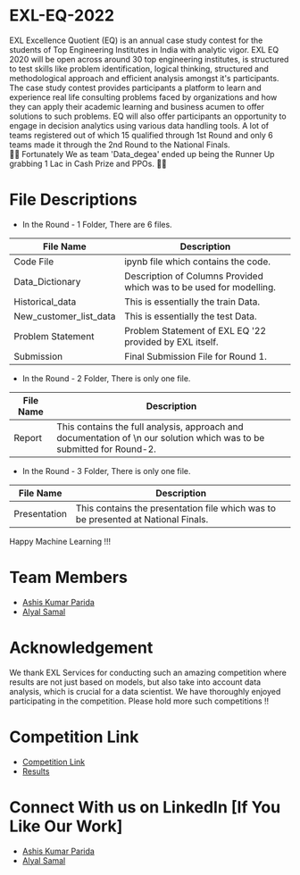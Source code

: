# EXL-EQ-2022
EXL Excellence Quotient (EQ) is an annual case study contest for the students of Top Engineering Institutes in India with analytic vigor.
EXL EQ 2020 will be open across around 30 top engineering institutes, is structured to test skills like problem identification, logical thinking, structured and methodological approach and efficient analysis amongst it's participants. The case study contest provides participants a platform to learn and experience real life consulting problems faced by organizations and how they can apply their academic learning and business acumen to offer solutions to such problems. EQ will also offer participants an opportunity to engage in decision analytics using various data handling tools. A lot of teams registered out of which 15 qualified through 1st Round and only 6 teams made it through the 2nd Round to the National Finals.  
🎉🎉 Fortunately We as team 'Data_degea' ended up being the Runner Up grabbing 1 Lac in Cash Prize and PPOs. 🎉🎉

# File Descriptions
* In the Round - 1 Folder, There are 6 files.

File Name  | Description
------------- | -------------
Code File  | ipynb file which contains the code.
Data_Dictionary  | Description of Columns Provided which was to be used for modelling.
Historical_data  | This is essentially the train Data.
New_customer_list_data  | This is essentially the test Data.
Problem Statement  | Problem Statement of EXL EQ '22 provided by EXL itself.
Submission  | Final Submission File for Round 1.

* In the Round - 2 Folder, There is only one file.

File Name  | Description
------------- | -------------
Report  | This contains the full analysis, approach and documentation of \n our solution which was to be submitted for Round-2.

* In the Round - 3 Folder, There is only one file.

File Name  | Description
------------- | -------------
Presentation  | This contains the presentation file which was to be presented at National Finals.

Happy Machine Learning !!!
# Team Members 
* [Ashis Kumar Parida](https://github.com/ash73-cloud)
* [Alyal Samal](https://github.com/Alyal077)
# Acknowledgement
We thank EXL Services for conducting such an amazing competition where results are not just based on models, but also take into account data analysis, which is crucial for a data scientist.
We have thoroughly enjoyed participating in the competition. Please hold more such competitions !!
# Competition Link
* [Competition Link ](https://www.exlanalytics.co.in/eq/frontend/web/index.php?r=)
* [Results](https://www.linkedin.com/posts/exl-service_congratulations-to-the-national-winner-and-activity-6919675520016076800-USFB?utm_source=linkedin_share&utm_medium=member_desktop_web)

# Connect With us on LinkedIn [If You Like Our Work]
* [Ashis Kumar Parida](https://www.linkedin.com/in/ash73-cloud/)
* [Alyal Samal](https://www.linkedin.com/in/alyal077/)
